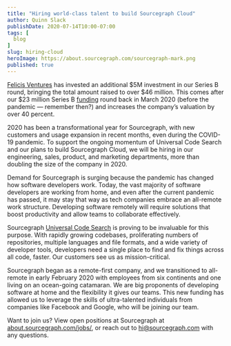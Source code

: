 ```yaml
---
title: "Hiring world-class talent to build Sourcegraph Cloud"
author: Quinn Slack
publishDate: 2020-07-14T10:00-07:00
tags: [
  blog
]
slug: hiring-cloud
heroImage: https://about.sourcegraph.com/sourcegraph-mark.png
published: true
---
```


[Felicis Ventures](https://www.felicis.com) has invested an additional $5M investment in our Series B round, bringing the total amount raised to over $46 million. This comes after our $23 million Series B [funding](https://about.sourcegraph.com/press-releases/sourcegraph-secures-series-b) round back in March 2020 (before the pandemic — remember then?) and increases the company’s valuation by over 40 percent.

2020 has been a transformational year for Sourcegraph, with new customers and usage expansion in recent months, even during the COVID-19 pandemic. To support the ongoing momentum of Universal Code Search and our plans to build Sourcegraph Cloud, we will be hiring in our engineering, sales, product, and marketing departments, more than doubling the size of the company in 2020.

Demand for Sourcegraph is surging because the pandemic has changed how software developers work. Today, the vast majority of software developers are working from home, and even after the current pandemic has passed, it may stay that way as tech companies embrace an all-remote work structure. Developing software remotely will require solutions that boost productivity and allow teams to collaborate effectively. 

Sourcegraph [Universal Code Search](https://about.sourcegraph.com/) is proving to be invaluable for this purpose. With rapidly growing codebases, proliferating numbers of repositories, multiple languages and file formats, and a wide variety of developer tools, developers need a single place to find and fix things across all code, faster. Our customers see us as mission-critical.

Sourcegraph began as a remote-first company, and we transitioned to all-remote in early February 2020 with employees from six continents and one living on an ocean-going catamaran. We are big proponents of developing software at home and the flexibility it gives our teams. This new funding has allowed us to leverage the skills of ultra-talented individuals from companies like Facebook and Google, who will be joining our team.

Want to join us? View open positions at Sourcegraph at [about.sourcegraph.com/jobs/](https://about.sourcegraph.com/jobs/), or reach out to [hi@sourcegraph.com](mailto:hi@sourcegraph.com) with any questions. 
